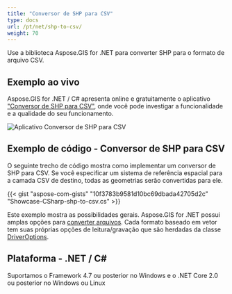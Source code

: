 ```yaml
---
title: "Conversor de SHP para CSV"
type: docs
url: /pt/net/shp-to-csv/
weight: 70
---
```


Use a biblioteca Aspose.GIS for .NET para converter SHP para o formato de arquivo CSV.

## **Exemplo ao vivo**

Aspose.GIS for .NET / C# apresenta online e gratuitamente o aplicativo ["Conversor de SHP para CSV"](https://products.aspose.app/gis/conversion/shp-to-csv), onde você pode investigar a funcionalidade e a qualidade do seu funcionamento.

![Aplicativo Conversor de SHP para CSV](conversion.png)

## **Exemplo de código - Conversor de SHP para CSV**

O seguinte trecho de código mostra como implementar um conversor de SHP para CSV. Se você especificar um sistema de referência espacial para a camada CSV de destino, todas as geometrias serão convertidas para ele. 

{{< gist "aspose-com-gists" "10f3783b9581d10bc69dbada42705d2c" "Showcase-CSharp-shp-to-csv.cs" >}}

Este exemplo mostra as possibilidades gerais. Aspose.GIS for .NET possui amplas opções para [converter arquivos](https://docs.aspose.com/gis/net/vector-layers/). Cada formato baseado em vetor tem suas próprias opções de leitura/gravação que são herdadas da classe [DriverOptions](https://reference.aspose.com/gis/net/aspose.gis/driveroptions).

## **Plataforma - .NET / C#**

Suportamos o Framework 4.7 ou posterior no Windows e o .NET Core 2.0 ou posterior no Windows ou Linux
